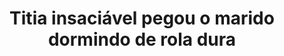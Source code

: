 ---
layout: post
title: Titia insaciável pegou o marido dormindo de rola dura
thumb: titia-insaciavel-pegou-o-marido-dormindo-de-rola-dura
duration: "05:14"
permalink: /:title
video: https://www.xvideos.com/embedframe/68694171
categories: blonde, hot, milf, blowjob, slut, homemade, mom, big-ass, horny, boquete, bionda, gostosa, loira, rubia, hermosa, vestido, white-ass, bunda-grande, gran-culo, bunda-branca
---